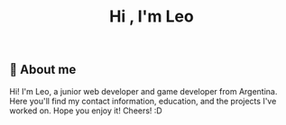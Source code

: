 <h1 align="center"><b>Hi , I'm Leo </b></h1>

<br>

<h2>📝 About me</h2>
<p>
  Hi! I'm Leo, a junior web developer and game developer from Argentina.
  Here you'll find my contact information, education, and the projects I've worked on.
  Hope you enjoy it! Cheers! :D
</p>
